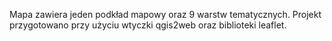 Mapa zawiera jeden podkład mapowy oraz 9 warstw tematycznych. 
Projekt przygotowano przy użyciu wtyczki qgis2web oraz biblioteki leaflet.
